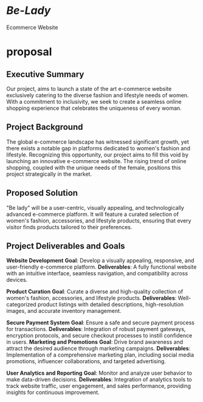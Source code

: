 # **_Be-Lady_**
Ecommerce Website

# proposal 
## Executive Summary
Our project, aims to launch a state of the art e-commerce website exclusively catering to the diverse fashion and lifestyle needs of women. With a commitment to inclusivity, we seek to create a seamless online shopping experience that celebrates the uniqueness of every woman. 
## Project Background
The global e-commerce landscape has witnessed significant growth, yet there exists a notable gap in platforms dedicated to women's fashion and lifestyle. Recognizing this opportunity, our project aims to fill this void by launching an innovative e-commerce website. The rising trend of online shopping, coupled with the unique needs of the female, positions this project strategically in the market.
## Proposed Solution
"Be lady" will be a user-centric, visually appealing, and technologically advanced e-commerce platform. It will feature a curated selection of women's fashion, accessories, and lifestyle products, ensuring that every visitor finds products tailored to their preferences. 
## Project Deliverables and Goals
**Website Development**
**Goal**: Develop a visually appealing, responsive, and user-friendly e-commerce platform.
**Deliverables**: A fully functional website with an intuitive interface, seamless navigation, and compatibility across devices.

**Product Curation**
**Goal**: Curate a diverse and high-quality collection of women's fashion, accessories, and lifestyle products.
**Deliverables**: Well-categorized product listings with detailed descriptions, high-resolution images, and accurate inventory management.

**Secure Payment System**
**Goal**: Ensure a safe and secure payment process for transactions.
**Deliverables**: Integration of robust payment gateways, encryption protocols, and secure checkout processes to instill confidence in users.
**Marketing and Promotions**
**Goal**: Drive brand awareness and attract the desired audience through marketing campaigns.
**Deliverables**: Implementation of a comprehensive marketing plan, including social media promotions, influencer collaborations, and targeted advertising.

**User Analytics and Reporting**
**Goal**: Monitor and analyze user behavior to make data-driven decisions.
**Deliverables**: Integration of analytics tools to track website traffic, user engagement, and sales performance, providing insights for continuous improvement.

